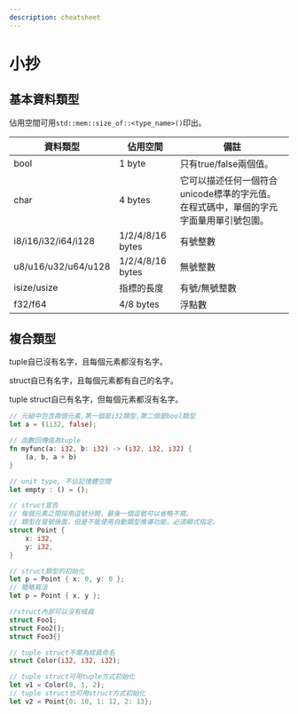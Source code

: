 ```yaml
---
description: cheatsheet
---
```


# 小抄



## 基本資料類型

佔用空間可用`std::mem::size_of::<type_name>()`印出。

| 資料類型                | 佔用空間             | 備註                                             |
| ------------------- | ---------------- | ---------------------------------------------- |
| bool                | 1 byte           | 只有true/false兩個值。                               |
| char                | 4 bytes          | 它可以描述任何一個符合unicode標準的字元值。在程式碼中，單個的字元字面量用單引號包圍。 |
| i8/i16/i32/i64/i128 | 1/2/4/8/16 bytes | 有號整數                                           |
| u8/u16/u32/u64/u128 | 1/2/4/8/16 bytes | 無號整數                                           |
| isize/usize         | 指標的長度            | 有號/無號整數                                        |
| f32/f64             | 4/8 bytes        | 浮點數                                            |

## 複合類型

tuple自已沒有名字，且每個元素都沒有名字。&#x20;

struct自已有名字，且每個元素都有自己的名字。&#x20;

tuple struct自已有名字，但每個元素都沒有名字。

```rust
// 元組中包含兩個元素,第一個是i32類型,第二個是bool類型
let a = (1i32, false);

// 函數回傳值為tuple
fn myfunc(a: i32, b: i32) -> (i32, i32, i32) {
    (a, b, a + b)
}

// unit type, 不佔記憶體空間
let empty : () = ();

// struct宣告
// 每個元素之間採用逗號分開，最後一個逗號可以省略不寫。
// 類型在冒號後面，但是不能使用自動類型推導功能，必須顯式指定。
struct Point {
    x: i32,
    y: i32,
}

// struct類型的初始化
let p = Point { x: 0, y: 0 };
// 簡略寫法
let p = Point { x, y };

//struct內部可以沒有成員
struct Foo1;
struct Foo2();
struct Foo3{}

// tuple struct不需為成員命名
struct Color(i32, i32, i32);

// tuple struct可用tuple方式初始化
let v1 = Color(0, 1, 2);
// tuple struct也可用struct方式初始化
let v2 = Point{0: 10, 1: 12, 2: 13};
```
